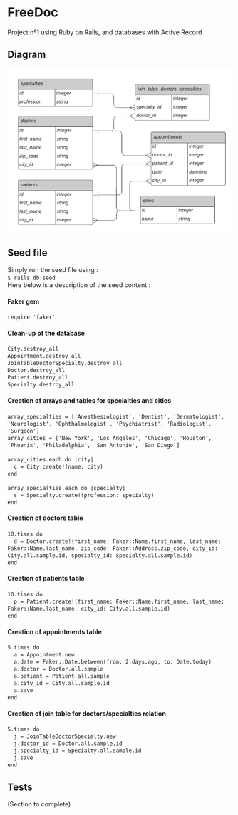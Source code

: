 # FreeDoc

Project nº1 using Ruby on Rails, and databases with Active Record

## Diagram

<img src=/Diagram_ER_FreeDoc.png width="600">

## Seed file

Simply run the seed file using :  
`$ rails db:seed`  
Here below is a description of the seed content :

#### Faker gem
```
require 'faker'
```
#### Clean-up of the database
```
City.destroy_all
Appointment.destroy_all
JoinTableDoctorSpecialty.destroy_all
Doctor.destroy_all  
Patient.destroy_all  
Specialty.destroy_all  
```
#### Creation of arrays and tables for specialties and cities
```
array_specialties = ['Anesthesiologist', 'Dentist', 'Dermatologist', 'Neurologist', 'Ophthalmologist', 'Psychiatrist', 'Radiologist', 'Surgeon']
array_cities = ['New York', 'Los Angeles', 'Chicago', 'Houston', 'Phoenix', 'Philadelphia', 'San Antonio', 'San Diego']

array_cities.each do |city| 
  c = City.create!(name: city)
end

array_specialties.each do |specialty| 
  s = Specialty.create!(profession: specialty)
end
```
#### Creation of doctors table
```
10.times do
  d = Doctor.create!(first_name: Faker::Name.first_name, last_name: Faker::Name.last_name, zip_code: Faker::Address.zip_code, city_id: City.all.sample.id, specialty_id: Specialty.all.sample.id)
end
```
#### Creation of patients table
```
10.times do
  p = Patient.create!(first_name: Faker::Name.first_name, last_name: Faker::Name.last_name, city_id: City.all.sample.id)
end
```
#### Creation of appointments table
```
5.times do
  a = Appointment.new
  a.date = Faker::Date.between(from: 2.days.ago, to: Date.today)
  a.doctor = Doctor.all.sample
  a.patient = Patient.all.sample
  a.city_id = City.all.sample.id
  a.save
end
```
#### Creation of join table for doctors/specialties relation
```
5.times do
  j = JoinTableDoctorSpecialty.new
  j.doctor_id = Doctor.all.sample.id
  j.specialty_id = Specialty.all.sample.id
  j.save
end
```

## Tests
(Section to complete)
